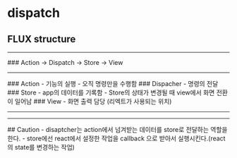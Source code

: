 <h1>
dispatch
</h1>

## FLUX structure
<hr>
### Action -> Dispatch -> Store -> View
<hr>
### Action
 - 기능의 실행
 - 오직 명령만을 수행함
### Dispacher
 - 명령의 전달
### Store
 - app의 데이터를 기록함
 - Store의 상태가 변경될 때 view에서 화면 전환이 일어남
### View
 -  화면 출력 담당 (리엑트가 사용되는 위치)
 
<hr>
<hr>  
## Caution
 - disaptcher는 action에서 넘겨받는 데이터를 store로 전달하는 역할을 한다.
 - store에선 react에서 설정한 작업을 callback 으로 받아서 실행시킨다.(react의 state를 변경하는 작업)